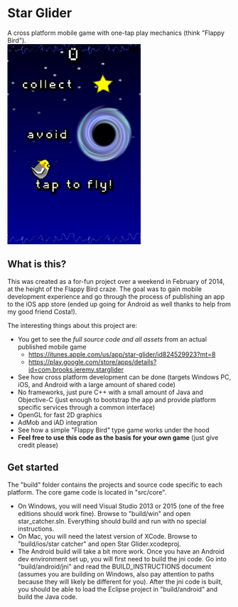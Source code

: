 # Star Glider
A cross platform mobile game with one-tap play mechanics (think "Flappy Bird").<br/>
<img src="https://raw.githubusercontent.com/JeremyCBrooks/StarGlider/master/assets_src/screenshot1.PNG" alt="screenshot" width="300">

## What is this?
This was created as a for-fun project over a weekend in February of 2014, at the height of the Flappy Bird craze. The goal was to gain mobile development experience and go through the process of publishing an app to the iOS app store (ended up going for Android as well thanks to help from my good friend Costa!).

The interesting things about this project are:
 - You get to see the *full source code and all assets* from an actual published mobile game
   - https://itunes.apple.com/us/app/star-glider/id824529923?mt=8
   - https://play.google.com/store/apps/details?id=com.brooks.jeremy.starglider
 - See how cross platform development can be done (targets Windows PC, iOS, and Android with a large amount of shared code)
 - No frameworks, just pure C++ with a small amount of Java and Objective-C (just enough to bootstrap the app and provide platform specific services through a common interface)
 - OpenGL for fast 2D graphics
 - AdMob and iAD integration
 - See how a simple "Flappy Bird" type game works under the hood
 - **Feel free to use this code as the basis for your own game** (just give credit please)

## Get started
The "build" folder contains the projects and source code specific to each platform. The core game code is located in "src/core".
 - On Windows, you will need Visual Studio 2013 or 2015 (one of the free editions should work fine). Browse to "build/win" and open star_catcher.sln. Everything should build and run with no special instructions.
 - On Mac, you will need the latest version of XCode. Browse to "build/ios/star catcher" and open Star Glider.xcodeproj.
 - The Android build will take a bit more work. Once you have an Android dev environment set up, you will first need to build the jni code. Go into "build/android/jni" and read the BUILD_INSTRUCTIONS document (assumes you are building on Windows, also pay attention to paths because they will likely be different for you). After the jni code is built, you should be able to load the Eclipse project in "build/android" and build the Java code.
